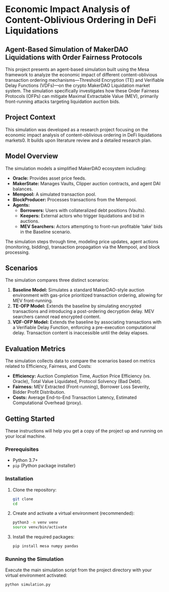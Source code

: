 # Economic Impact Analysis of Content-Oblivious Ordering in DeFi Liquidations

## Agent-Based Simulation of MakerDAO Liquidations with Order Fairness Protocols

This project presents an agent-based simulation built using the Mesa framework to analyze the economic impact of different content-oblivious transaction ordering mechanisms—Threshold Encryption (TE) and Verifiable Delay Functions (VDFs)—on the crypto MakerDAO Liquidation market system. The simulation specifically investigates how these Order Fairness Protocols (OFPs) can mitigate Maximal Extractable Value (MEV), primarily front-running attacks targeting liquidation auction bids.

## Project Context

This simulation was developed as a research project focusing on the economic impact analysis of content-oblivious ordering in DeFi liquidations markets0. It builds upon literature review and a detailed research plan.

## Model Overview

The simulation models a simplified MakerDAO ecosystem including:

* **Oracle:** Provides asset price feeds.
* **MakerState:** Manages Vaults, Clipper auction contracts, and agent DAI balances.
* **Mempool:** A simulated transaction pool.
* **BlockProducer:** Processes transactions from the Mempool.
* **Agents:**
    * **Borrowers:** Users with collateralized debt positions (Vaults).
    * **Keepers:** External actors who trigger liquidations and bid in auctions.
    * **MEV Searchers:** Actors attempting to front-run profitable 'take' bids in the Baseline scenario.

The simulation steps through time, modeling price updates, agent actions (monitoring, bidding), transaction propagation via the Mempool, and block processing.

## Scenarios

The simulation compares three distinct scenarios:

1.  **Baseline Model:** Simulates a standard MakerDAO-style auction environment with gas-price prioritized transaction ordering, allowing for MEV front-running.
2.  **TE-OFP Model:** Extends the baseline by simulating encrypted transactions and introducing a post-ordering decryption delay. MEV searchers cannot read encrypted content.
3.  **VDF-OFP Model:** Extends the baseline by associating transactions with a Verifiable Delay Function, enforcing a pre-execution computational delay. Transaction content is inaccessible until the delay elapses.

## Evaluation Metrics

The simulation collects data to compare the scenarios based on metrics related to Efficiency, Fairness, and Costs:

* **Efficiency:** Auction Completion Time, Auction Price Efficiency (vs. Oracle), Total Value Liquidated, Protocol Solvency (Bad Debt).
* **Fairness:** MEV Extracted (Front-running), Borrower Loss Severity, Bidder Profit Distribution.
* **Costs:** Average End-to-End Transaction Latency, Estimated Computational Overhead (proxy).

## Getting Started

These instructions will help you get a copy of the project up and running on your local machine.

### Prerequisites

* Python 3.7+
* `pip` (Python package installer)

### Installation

1.  Clone the repository:
    ```bash
    git clone 
    cd 
    ```

2.  Create and activate a virtual environment (recommended):
    ```bash
    python3 -m venv venv
    source venv/bin/activate
    ```

3.  Install the required packages:
    ```bash
    pip install mesa numpy pandas
    ```

### Running the Simulation

Execute the main simulation script from the project directory with your virtual environment activated:

```bash
python simulation.py
